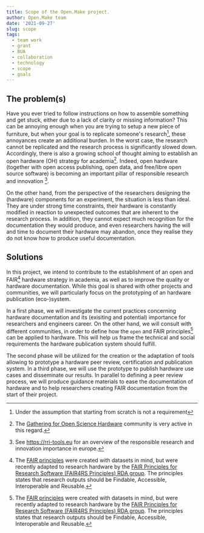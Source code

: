 ```yaml
---
title: Scope of the Open.Make project.
author: Open.Make team
date: '2021-09-27'
slug: scope
tags:
  - team work
  - grant
  - BUA
  - collaboration
  - technology
  - scope
  - goals
---
```


## The problem(s)

Have you ever tried to follow instructions on how to assemble something and get stuck, either due to a lack of clarity or missing information? This can be annoying enough when you are trying to setup a new piece of furniture, but when your goal is to replicate someone's research[^1], these annoyances create an additional burden. In the worst case, the research cannot be replicated and the research process is significantly slowed down. Accordingly, there is also a growing school of thought aiming to establish an open hardware (OH) strategy for academia[^2]. Indeed, open hardware (together with open access publishing, open data, and free/libre open source software) is becoming an important pillar of responsible research and innovation [^3].  

<!--
In an ideal situation, whatever research you are trying to replicate would provide you with high quality, open documentation on how to construct any (hardware) components not readily available for purchase. What constitutes quality in hardware documentation, though, is not open to investigation, which can make it difficult to review hardware designs.
-->
On the other hand, from the perspective of the researchers designing the (hardware) components for an experiment, the situation is less than ideal. They are under strong time constraints, their hardware is constantly modified in reaction to unexpected outcomes that are inherent to the research process. In addition, they cannot expect much recognition for the documentation they would produce, and even researchers having the will and time to document their hardware may abandon, once they realise they do not know how to produce useful documentation.  

## Solutions

In this project, we intend to contribute to the establishment of an open and FAIR[^4] hardware strategy in academia, as well as to improve the quality or hardware documentation. While this goal is shared with other projects and communities, we will particularly focus on the prototyping of an hardware publication (eco-)system. 

In a first phase, we will investigate the current practices concerning hardware documentation and its (exisiting and potential) importance for researchers and engineers career. On the other hand, we will consult with different communities, in order to define how the `open` and FAIR principles[^4] can be applied to hardware. This will help us frame the  technical and social requirements the hardware publication system should fulfill. 

The second phase will be utilized for the creation or the adaptation of tools allowing to prototype a hardware peer review, certification and publication system. In a third phase, we will use the prototype to publish hardware use cases and disseminate our results. In parallel to defining a peer review process, we will produce guidance materials to ease the documentation of hardware and to help researchers creating FAIR documentation from the start of their project. 

[^1]: Under the assumption that starting from scratch is not a requirement
[^2]: The [Gathering for Open Science Hardware](https://openhardware.science) community is very active in this regard.
[^3]: See https://rri-tools.eu for an overview of the responsible research and innovation importance in europe.
[^4]: The [FAIR principles](https://www.go-fair.org/fair-principles/) were created with datasets in mind, but were recently adapted to research hardware by the [FAIR Principles for Research Software (FAIR4RS Principles) RDA group](https://www.rd-alliance.org/group/fair-research-software-fair4rs-wg/outcomes/fair-principles-research-software-fair4rs?mc_cid=0a0624c6ad&mc_eid=374604702f). The principles states that research outputs should be Findable, Accessible, Interoperable and Reusable.
